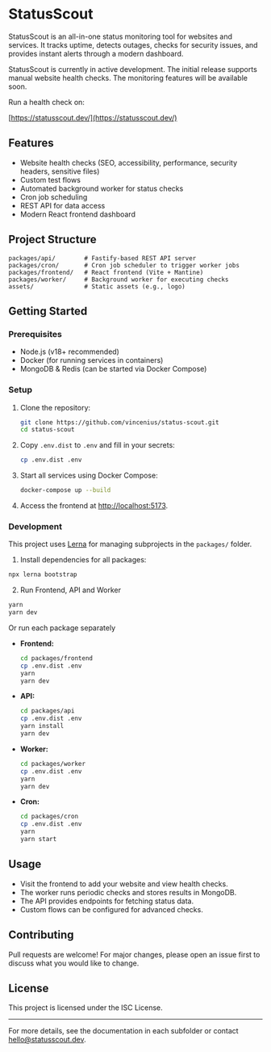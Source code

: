 # StatusScout

StatusScout is an all-in-one status monitoring tool for websites and services. It tracks uptime, detects outages, checks for security issues, and provides instant alerts through a modern dashboard.

StatusScout is currently in active development. The initial release supports manual website health checks. The monitoring features will be available soon.

Run a health check on:

[https://statusscout.dev/](https://statusscout.dev/)

## Features

- Website health checks (SEO, accessibility, performance, security headers, sensitive files)
- Custom test flows
- Automated background worker for status checks
- Cron job scheduling
- REST API for data access
- Modern React frontend dashboard

## Project Structure

```
packages/api/        # Fastify-based REST API server
packages/cron/       # Cron job scheduler to trigger worker jobs
packages/frontend/   # React frontend (Vite + Mantine)
packages/worker/     # Background worker for executing checks
assets/              # Static assets (e.g., logo)
```

## Getting Started

### Prerequisites

- Node.js (v18+ recommended)
- Docker (for running services in containers)
- MongoDB & Redis (can be started via Docker Compose)

### Setup

1. Clone the repository:
   ```sh
   git clone https://github.com/vincenius/status-scout.git
   cd status-scout
   ```

2. Copy `.env.dist` to `.env` and fill in your secrets:
   ```sh
   cp .env.dist .env
   ```

3. Start all services using Docker Compose:
   ```sh
   docker-compose up --build
   ```

4. Access the frontend at [http://localhost:5173](http://localhost:5173).

### Development

This project uses [Lerna](https://lerna.js.org/) for managing subprojects in the `packages/` folder.

1. Install dependencies for all packages:
```sh
npx lerna bootstrap
```

2. Run Frontend, API and Worker
```sh
yarn
yarn dev
```

Or run each package separately

- **Frontend:**  
  ```sh
  cd packages/frontend
  cp .env.dist .env
  yarn
  yarn dev
  ```
- **API:**  
  ```sh
  cd packages/api
  cp .env.dist .env
  yarn install
  yarn dev
  ```
- **Worker:**  
  ```sh
  cd packages/worker
  cp .env.dist .env
  yarn
  yarn dev
  ```
- **Cron:**  
  ```sh
  cd packages/cron
  cp .env.dist .env
  yarn
  yarn start
  ```

## Usage

- Visit the frontend to add your website and view health checks.
- The worker runs periodic checks and stores results in MongoDB.
- The API provides endpoints for fetching status data.
- Custom flows can be configured for advanced checks.

## Contributing

Pull requests are welcome! For major changes, please open an issue first to discuss what you would like to change.

## License

This project is licensed under the ISC License.

---

For more details, see the documentation in each subfolder or contact [hello@statusscout.dev](mailto:hello@statusscout.dev).